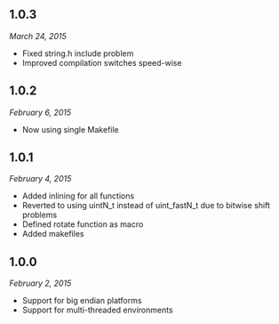 1.0.3
-----
*March 24, 2015*

* Fixed string.h include problem
* Improved compilation switches speed-wise

1.0.2
-----
*February 6, 2015*

* Now using single Makefile

1.0.1
-----
*February 4, 2015*

* Added inlining for all functions
* Reverted to using uintN_t instead of uint_fastN_t due to bitwise shift problems
* Defined rotate function as macro
* Added makefiles

1.0.0
-----
*February 2, 2015*

* Support for big endian platforms
* Support for multi-threaded environments